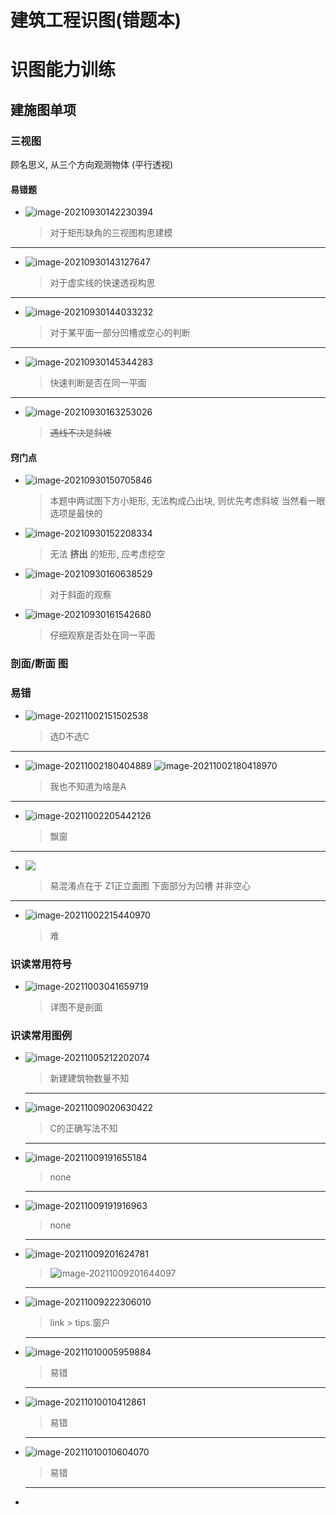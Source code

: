 #  建筑工程识图(错题本)



# 识图能力训练

## 建施图单项

### 三视图

顾名思义, 从三个方向观测物体 (平行透视)

#### 易错题

- ![image-20210930142230394](https://gitee.com/cyo57/imgurl/raw/master/image-20210930142230394.png)
	
	> 对于矩形缺角的三视图构思建模


---
- ![image-20210930143127647](https://gitee.com/cyo57/imgurl/raw/master/image-20210930143127647.png)
	
	> 对于虚实线的快速透视构思

---

- ![image-20210930144033232](https://gitee.com/cyo57/imgurl/raw/master/image-20210930144033232.png)
	
	> 对于某平面一部分凹槽或空心的判断

---

- ![image-20210930145344283](https://gitee.com/cyo57/imgurl/raw/master/image-20210930145344283.png)
	
	> 快速判断是否在同一平面

---

- ![image-20210930163253026](https://gitee.com/cyo57/imgurl/raw/master/image-20210930163253026.png)
	
	> ~~遇线不决是斜坡~~



#### 窍门点

- ![image-20210930150705846](https://gitee.com/cyo57/imgurl/raw/master/image-20210930150705846.png)
	> 本题中两试图下方小矩形, 无法构成凸出块, 则优先考虑斜坡
	> 当然看一眼选项是最快的



- ![image-20210930152208334](https://gitee.com/cyo57/imgurl/raw/master/image-20210930152208334.png)
	
	> 无法 **挤出** 的矩形, 应考虑挖空



- ![image-20210930160638529](https://gitee.com/cyo57/imgurl/raw/master/image-20210930160638529.png)
	
	> 对于斜面的观察



- ![image-20210930161542680](https://gitee.com/cyo57/imgurl/raw/master/image-20210930161542680.png)
	
	> 仔细观察是否处在同一平面

### 剖面/断面 图

### 易错

- ![image-20211002151502538](https://gitee.com/cyo57/imgurl/raw/master/image-20211002151502538.png)

  > 选D不选C

---

- ![image-20211002180404889](https://gitee.com/cyo57/imgurl/raw/master/image-20211002180404889.png)
  ![image-20211002180418970](https://gitee.com/cyo57/imgurl/raw/master/image-20211002180418970.png)

  > 我也不知道为啥是A

---

- ![image-20211002205442126](https://gitee.com/cyo57/imgurl/raw/master/image-20211002205442126.png)

  > 飘窗

---

- ![](https://gitee.com/cyo57/imgurl/raw/master/image-20211002213228571.png)

  > 易混淆点在于 Z1正立面图 下面部分为凹槽 并非空心

---

- ![image-20211002215440970](https://gitee.com/cyo57/imgurl/raw/master/image-20211002215440970.png)

  > 难

### 识读常用符号

- ![image-20211003041659719](https://gitee.com/cyo57/imgurl/raw/master/image-20211003041659719.png)

  > 详图不是剖面

### 识读常用图例

- ![image-20211005212202074](https://gitee.com/cyo57/imgurl/raw/master/image-20211005212202074.png)

  > 新建建筑物数量不知

  ---

- ![image-20211009020630422](https://gitee.com/cyo57/imgurl/raw/master/image-20211009020630422.png)

  > C的正确写法不知

  ---

- ![image-20211009191655184](https://gitee.com/cyo57/imgurl/raw/master/image-20211009191655184.png)

  > none

  ---

- ![image-20211009191916963](https://gitee.com/cyo57/imgurl/raw/master/image-20211009191916963.png)

  > none

  ---

- ![image-20211009201624781](https://gitee.com/cyo57/imgurl/raw/master/image-20211009201624781.png)

  > ![image-20211009201644097](https://gitee.com/cyo57/imgurl/raw/master/image-20211009201644097.png)

  ---

- ![image-20211009222306010](https://gitee.com/cyo57/imgurl/raw/master/image-20211009222306010.png)

  > link > tips.窗户

  ---

- ![image-20211010005959884](https://gitee.com/cyo57/imgurl/raw/master/image-20211010005959884.png)

  > 易错

  ---

- ![image-20211010010412861](https://gitee.com/cyo57/imgurl/raw/master/image-20211010010412861.png)

  > 易错

  ---

- ![image-20211010010604070](https://gitee.com/cyo57/imgurl/raw/master/image-20211010010604070.png)

  >  易错

  ---

- 
